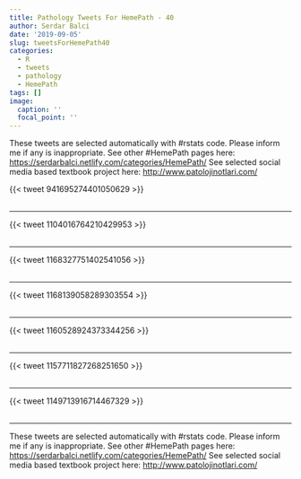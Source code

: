 ```yaml
---
title: Pathology Tweets For HemePath - 40
author: Serdar Balci
date: '2019-09-05'
slug: tweetsForHemePath40
categories:
  - R
  - tweets
  - pathology
  - HemePath
tags: []
image:
  caption: ''
  focal_point: ''
---
```



These tweets are selected automatically with #rstats code. Please inform me if any is inappropriate.
See other #HemePath pages here: https://serdarbalci.netlify.com/categories/HemePath/ 
See selected social media based textbook project here: http://www.patolojinotlari.com/

{{< tweet 941695274401050629 >}}
<br>
<br>
<hr>
{{< tweet 1104016764210429953 >}}
<br>
<br>
<hr>
{{< tweet 1168327751402541056 >}}
<br>
<br>
<hr>
{{< tweet 1168139058289303554 >}}
<br>
<br>
<hr>
{{< tweet 1160528924373344256 >}}
<br>
<br>
<hr>
{{< tweet 1157711827268251650 >}}
<br>
<br>
<hr>
{{< tweet 1149713916714467329 >}}
<br>
<br>
<hr>


These tweets are selected automatically with #rstats code. Please inform me if any is inappropriate.
See other #HemePath pages here: https://serdarbalci.netlify.com/categories/HemePath/ 
See selected social media based textbook project here: http://www.patolojinotlari.com/
